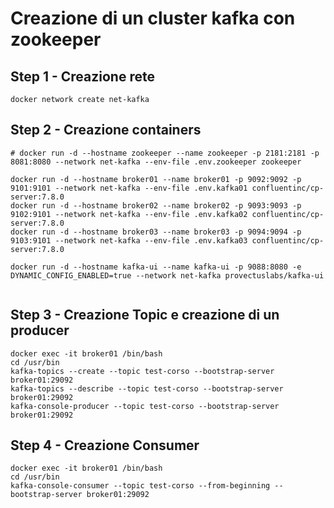 # Creazione di un cluster kafka con zookeeper 

## Step 1 - Creazione rete

```shell
docker network create net-kafka
```

## Step 2 - Creazione containers

```shell
# docker run -d --hostname zookeeper --name zookeeper -p 2181:2181 -p 8081:8080 --network net-kafka --env-file .env.zookeeper zookeeper

docker run -d --hostname broker01 --name broker01 -p 9092:9092 -p 9101:9101 --network net-kafka --env-file .env.kafka01 confluentinc/cp-server:7.8.0
docker run -d --hostname broker02 --name broker02 -p 9093:9093 -p 9102:9101 --network net-kafka --env-file .env.kafka02 confluentinc/cp-server:7.8.0
docker run -d --hostname broker03 --name broker03 -p 9094:9094 -p 9103:9101 --network net-kafka --env-file .env.kafka03 confluentinc/cp-server:7.8.0

docker run -d --hostname kafka-ui --name kafka-ui -p 9088:8080 -e DYNAMIC_CONFIG_ENABLED=true --network net-kafka provectuslabs/kafka-ui


```

## Step 3 - Creazione Topic e creazione di un producer

```shell
docker exec -it broker01 /bin/bash
cd /usr/bin
kafka-topics --create --topic test-corso --bootstrap-server broker01:29092
kafka-topics --describe --topic test-corso --bootstrap-server broker01:29092
kafka-console-producer --topic test-corso --bootstrap-server broker01:29092
```

## Step 4 - Creazione Consumer

```shell
docker exec -it broker01 /bin/bash
cd /usr/bin
kafka-console-consumer --topic test-corso --from-beginning --bootstrap-server broker01:29092
```


